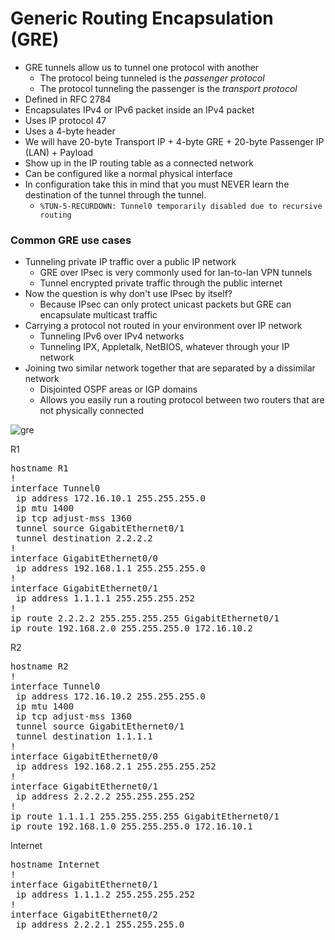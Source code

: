 # Generic Routing Encapsulation (GRE)
* GRE tunnels allow us to tunnel one protocol with another
  * The protocol being tunneled is the *passenger protocol*
  * The protocol tunneling the passenger is the *transport protocol*
* Defined in RFC 2784
* Encapsulates IPv4 or IPv6 packet inside an IPv4 packet
* Uses IP protocol 47
* Uses a 4-byte header
* We will have 20-byte Transport IP + 4-byte GRE + 20-byte Passenger IP (LAN) + Payload
* Show up in the IP routing table as a connected network
* Can be configured like a normal physical interface
* In configuration take this in mind that you must NEVER learn the destination of
the tunnel through the tunnel.
  * `%TUN-5-RECURDOWN: Tunnel0 temporarily disabled due to recursive routing`

### Common GRE use cases

* Tunneling private IP traffic over a public IP network
  * GRE over IPsec is very commonly used for lan-to-lan VPN tunnels
  * Tunnel encrypted private traffic through the public internet
* Now the question is why don't use IPsec by itself?  
  * Because IPsec can only protect unicast packets but GRE can encapsulate multicast traffic
* Carrying a protocol not routed in your environment over IP network
  * Tunneling IPv6 over IPv4 networks
  * Tunneling IPX, Appletalk, NetBIOS, whatever through your IP network
* Joining two similar network together that are separated by a dissimilar network
  * Disjointed OSPF areas or IGP domains
  * Allows you easily run a routing protocol between two routers that are not physically connected

![gre](https://user-images.githubusercontent.com/31813625/35371184-7f5ec854-0160-11e8-8b52-e190e0eb0266.png)

R1
<pre>
hostname R1
!
interface Tunnel0
 ip address 172.16.10.1 255.255.255.0
 ip mtu 1400
 ip tcp adjust-mss 1360
 tunnel source GigabitEthernet0/1
 tunnel destination 2.2.2.2
!
interface GigabitEthernet0/0
 ip address 192.168.1.1 255.255.255.0
!
interface GigabitEthernet0/1
 ip address 1.1.1.1 255.255.255.252
!
ip route 2.2.2.2 255.255.255.255 GigabitEthernet0/1
ip route 192.168.2.0 255.255.255.0 172.16.10.2
</pre>
R2
<pre>
hostname R2
!
interface Tunnel0
 ip address 172.16.10.2 255.255.255.0
 ip mtu 1400
 ip tcp adjust-mss 1360
 tunnel source GigabitEthernet0/1
 tunnel destination 1.1.1.1
!
interface GigabitEthernet0/0
 ip address 192.168.2.1 255.255.255.252
!
interface GigabitEthernet0/1
 ip address 2.2.2.2 255.255.255.252
!
ip route 1.1.1.1 255.255.255.255 GigabitEthernet0/1
ip route 192.168.1.0 255.255.255.0 172.16.10.1
</pre>
Internet
<pre>
hostname Internet
!
interface GigabitEthernet0/1
 ip address 1.1.1.2 255.255.255.252
!
interface GigabitEthernet0/2
 ip address 2.2.2.1 255.255.255.0
</pre>